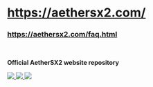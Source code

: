 # https://aethersx2.com/
### https://aethersx2.com/faq.html 
<br>
<p><b>Official AetherSX2 website repository</b></p>
<p>
    <a href="https://github.com/Stellarsand/www-aethersx2/blob/main/LICENSE">
        <img src="https://img.shields.io/github/license/Stellarsand/www-aethersx2?style=flat-square">
    </a>
    <a href="https://github.com/Stellarsand/www-aethersx2">
        <img src="https://img.shields.io/tokei/lines/github/stellarsand/www-aethersx2?style=flat-square">
    </a>
    <a href="https://github.com/Stellarsand/www-aethersx2">
        <img src="https://img.shields.io/github/last-commit/Stellarsand/www-aethersx2?style=flat-square">
    </a>
</p>
<br>
<p></p>
